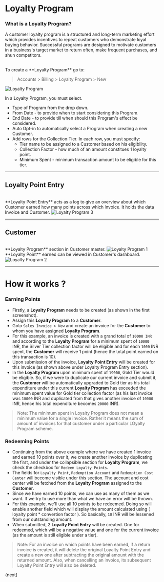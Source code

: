<!-- add-breadcrumbs -->
# Loyalty Program


### What is a Loyalty Program?

A customer loyalty program is a structured and long-term marketing effort which provides incentives to repeat customers who demonstrate loyal buying behavior. Successful programs are designed to motivate customers in a business's target market to return often, make frequent purchases, and shun competitors.

<br>
To create a **Loyalty Program** go to:

> Accounts > Billing > Loyalty Program > New

<img class="screenshot" alt="Loyalty Program" src="{{docs_base_url}}/assets/img/accounting/loyalty-program.png">

In a Loyalty Program, you must select.

  * Type of Program from the drop down.
  * From Date - to provide when to start considering this Program.
  * End Date - to provide till when should this Program's effect be considered.
  * Auto Opt-in to automatically select a Program when creating a new Customer.
  * Add rows for the Collection Tier. In each row, you must specify:
    * Tier name to be assigned to a Customer based on his eligibility.
	* Collection Factor - how much of an amount constitues 1 loyalty point.
	* Minimum Spent - minimum transaction amount to be eligible for this tier.

* * *

## Loyalty Point Entry
<br>
**Loyalty Point Entry** acts as a log to give an overview about which Customer earned how many points across which Invoice. It holds the data Invoice and Customer.

<img class="screenshot" alt="Loyalty Program 3" src="{{docs_base_url}}/assets/img/accounting/loyalty-program-3.png">

* * *

## Customer
<br>
**Loyalty Program** section in Customer master.

<img class="screenshot" alt="Loyalty Program 1" src="{{docs_base_url}}/assets/img/accounting/loyalty-program-1.png">

<br>
**Loyalty Point** earned can be viewed in Customer's dashboard.

<img class="screenshot" alt="Loyalty Program 2" src="{{docs_base_url}}/assets/img/accounting/loyalty-program-2.png">

* * *

# How it works ?

### Earning Points
* Firstly, a **Loyalty Program** needs to be created (as shown in the first screenshot).
* Assign this **Loyalty Program** to a **Customer**.
* Goto `Sales Invoice > New` and create an invoice for the **Customer** to whom you have assigned **Loyalty Program**.
* For this example, an invoice is created with a grand total of `10000 INR` and according to the **Loyalty Program** for a minimum spent of `10000` INR, the Silver Tier collection factor will be eligible and for each `1000` INR spent, the **Customer** will receive 1 point (hence the total point earned on this transaction is 10).
* Upon submission of the invoice, **Loyalty Point Entry** will be created for this invoice (as shown above under Loyalty Program Entry section).
* In the **Loyalty Program** upon minimum spent of `19000`, Gold Tier would be eligible. So, if we were to duplicate our current invoice and submit it, the **Customer** will be automatically upgraded to Gold tier as his total expenditure under this current **Loyalty Program** has exceeded the minimum spent value for Gold tier collection factor (as his last invoice was `10000` INR and duplicated from that gives another invoice of `10000` INR, hence his total expenditure becomes `20000` INR).

> Note: The minimum spent in Loyalty Program does not mean a minimum value for a single invoice. Rather it means the sum of amount of invoices for that customer under a particular LOyalty Program scheme.

### Redeeming Points
* Continuing from the above example where we have created 1 invoice and earned 10 points over it, we create another invoice by duplicating the first, and under the collapsible section for **Loyalty Program**, we check the checkbox for `Redeem Loyalty Points`.
* The fields for `Loyalty Point`, `Redemption Account` and `Redemption Cost Center` will become visible under this section. The account and cost center will be fetched from the **Loyalty Program** assigned to the **Customer**.
* Since we have earned 10 points, we can use as many of them as we want. If we try to use more than what we have an error will be thrown.
* For this example, we'll use all 10 points to be redeemed. Doing so will enable another field which will display the amount calculated using ( loyalty point * convertion factor ). So basically, `10` INR will be lessened from our outstanding amount.
* When submitted, 2 **Loyalty Point Entry** will be created. One for redeemed, which will be a negative value and one for the current invoice (as the amount is still eligible under a tier).

> Note: For an invoice on which points have been earned, if a return invoice is created, it will delete the original Loyalty Point Entry and create a new one after subtracting the original amount with the returned amount. Also, when cancelling an invoice, its subsequent Loyalty Point Entry will also be deleted.

{next}